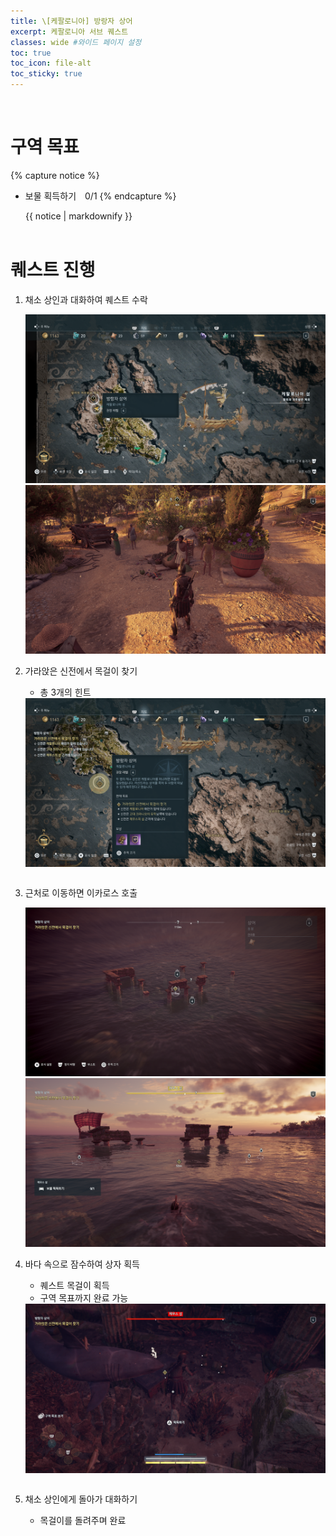 ```yaml
---
title: \[케팔로니아] 방랑자 상어
excerpt: 케팔로니아 서브 퀘스트
classes: wide #와이드 페이지 설정
toc: true
toc_icon: file-alt
toc_sticky: true
---
```


<head>
    <style type="text/css">
        aside { font-size: 22px; }
        section { font-size: 16px; }
        .notice--primary > ul { font-size: 14px; }
        tbody, th { text-align: center; }
        .notice--primary { width: 50%; margin-left: 24px; }
        b { color: crimson; }
    </style>
</head>
<br>

# 구역 목표
{% capture notice %}
* 보물 획득하기　0/1
{% endcapture %}

<div class="notice--primary">{{ notice | markdownify }}</div>
<br>


# 퀘스트 진행

1. 채소 상인과 대화하여 퀘스트 수락
    <figure class="half" style="margin: 0px;">
        <a href="https://raw.githubusercontent.com/kimguri/kimguri.github.io/master/assets/images/aoc/kephallonia/06-Shark-the-Vagrant/1-1.png">
            <img src="https://raw.githubusercontent.com/kimguri/kimguri.github.io/master/assets/images/aoc/kephallonia/06-Shark-the-Vagrant/1-1.png">
        </a>
        <a href="https://raw.githubusercontent.com/kimguri/kimguri.github.io/master/assets/images/aoc/kephallonia/06-Shark-the-Vagrant/1-2.png">
            <img src="https://raw.githubusercontent.com/kimguri/kimguri.github.io/master/assets/images/aoc/kephallonia/06-Shark-the-Vagrant/1-2.png">
        </a> 
    </figure>

2. 가라앉은 신전에서 목걸이 찾기
    - 총 3개의 힌트
    <a href="https://raw.githubusercontent.com/kimguri/kimguri.github.io/master/assets/images/aoc/kephallonia/06-Shark-the-Vagrant/2.png">
        <img src="https://raw.githubusercontent.com/kimguri/kimguri.github.io/master/assets/images/aoc/kephallonia/06-Shark-the-Vagrant/2.png">
    </a>
    <pre></pre>

3. 근처로 이동하면 이카로스 호출
    <figure class="half" style="margin: 0px;">
        <a href="https://raw.githubusercontent.com/kimguri/kimguri.github.io/master/assets/images/aoc/kephallonia/06-Shark-the-Vagrant/4-2.png">
            <img src="https://raw.githubusercontent.com/kimguri/kimguri.github.io/master/assets/images/aoc/kephallonia/06-Shark-the-Vagrant/4-2.png">
        </a>
        <a href="https://raw.githubusercontent.com/kimguri/kimguri.github.io/master/assets/images/aoc/kephallonia/06-Shark-the-Vagrant/4-1.png">
            <img src="https://raw.githubusercontent.com/kimguri/kimguri.github.io/master/assets/images/aoc/kephallonia/06-Shark-the-Vagrant/4-1.png">
        </a>
    </figure>
    

4. 바다 속으로 잠수하여 상자 획득
    - 퀘스트 목걸이 획득
    - 구역 목표까지 완료 가능
    <a href="https://raw.githubusercontent.com/kimguri/kimguri.github.io/master/assets/images/aoc/kephallonia/06-Shark-the-Vagrant/5.png">
        <img src="https://raw.githubusercontent.com/kimguri/kimguri.github.io/master/assets/images/aoc/kephallonia/06-Shark-the-Vagrant/5.png">
    </a> 
    <pre></pre>

5. 채소 상인에게 돌아가 대화하기
    - 목걸이를 돌려주며 완료
